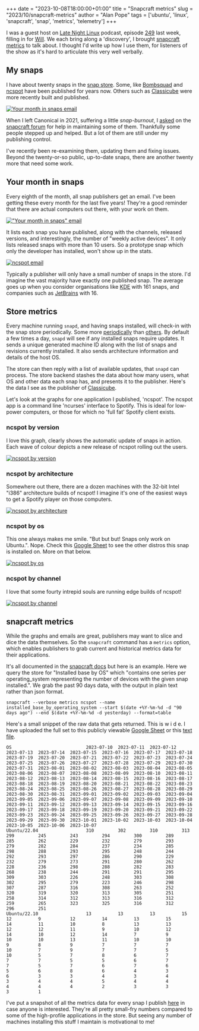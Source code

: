 +++
date = "2023-10-08T18:00:00+01:00"
title = "Snapcraft metrics"
slug = "2023/10/snapcraft-metrics"
author = "Alan Pope"
tags = ['ubuntu', 'linux', 'snapcraft', 'snap', 'metrics', 'telemetry']
+++

I was a guest host on [Late Night Linux](https://latenightlinux.com/) podcast, episode [249](https://latenightlinux.com/late-night-linux-episode-249/) last week, filling in for [Will](https://github.com/8none1). We each bring along a 'discovery', I brought [snapcraft metrics](https://snapcraft.io/docs/snapcraft-metrics) to talk about. I thought I'd write up how I use them, for listeners of the show as it's hard to articulate this very well verbally.

## My snaps

I have about twenty snaps in the [snap store](https://snapcraft.io/publisher/popey). Some, like [Bombsquad](https://snapcraft.io/bombsquad) and [ncspot](https://snapcraft.io/ncspot) have been published for years now. Others such as [Classicube](https://snapcraft.io/classicube) were more recently built and published.

[![Your month in snaps email](/blog/images/2023-10-08/mysnaps.png)](/blog/images/2023-10-08/mysnaps.png)

When I left Canonical in 2021, suffering a little *snap-burnout*, I [asked](https://forum.snapcraft.io/t/looking-for-someone-to-maintain-some-snaps/28354?u=popey) on the [snapcraft forum](https://forum.snapcraft.io/) for help in maintaining some of them. Thankfully some people stepped up and helped. But a lot of them are still under my publishing control.

I've recently been re-examining them, updating them and fixing issues. Beyond the twenty-or-so public, up-to-date snaps, there are another twenty more that need some work.

## Your month in snaps

Every eighth of the month, all snap publishers get an email. I've been getting these every month for the last five years! They're a good reminder that there are actual computers out there, with your work on them. 

[!["Your month in snaps" email](/blog/images/2023-10-08/email.png)](/blog/images/2023-10-08/email.png)

It lists each snap you have published, along with the channels, released versions, and interestingly, the number of "weekly active devices". It only lists released snaps with more than 10 users. So a prototype snap which only the developer has installed, won't show up in the stats.

[![ncspot email](/blog/images/2023-10-08/ncspot.png)](/blog/images/2023-10-08/ncspot.png)

Typically a publisher will only have a small number of snaps in the store. I'd imagine the vast majority have exactly one published snap. The average goes up when you consider organisations like [KDE](https://snapcraft.io/publisher/kde) with 161 snaps, and companies such as [JetBrains](https://snapcraft.io/publisher/jetbrains) with 16.

## Store metrics

Every machine running `snapd`, and having snaps installed, will check-in with the snap store periodically. Some more [periodically](https://snapcraft.io/docs/keeping-snaps-up-to-date#heading--settings) than [others](https://snapcraft.io/docs/keeping-snaps-up-to-date#heading--hold). By default a few times a day, `snapd` will see if any installed snaps require updates. It sends a unique generated machine ID along with the list of snaps and revisions currently installed. It also sends architecture information and details of the host OS.

The store can then reply with a list of available updates, that `snapd` can process. The store backend stashes the data about how many users, what OS and other data each snap has, and presents it to the publisher. Here's the data I see as the publisher of [Classicube](https://snapcraft.io/classicube).

Let's look at the graphs for one application I published, 'ncspot'. The ncspot app is a command line 'ncurses' interface to Spotify. This is ideal for low-power computers, or those for which no 'full fat' Spotify client exists.

### ncspot by version

I love this graph, clearly shows the automatic update of snaps in action. Each wave of colour depicts a new release of ncspot rolling out the users.

[![ncspot by version](/blog/images/2023-10-08/ncspot-by-version.png)](/blog/images/2023-10-08/ncspot-by-version.png)

### ncspot by architecture

Somewhere out there, there are a dozen machines with the 32-bit Intel "i386" architecture builds of ncspot! I imagine it's one of the easiest ways to get a Spotify player on those computers.

[![ncspot by architecture](/blog/images/2023-10-08/ncspot-by-architecture.png)](/blog/images/2023-10-08/ncspot-by-architecture.png)

### ncspot by os

This one always makes me smile. "But but but! Snaps only work on Ubuntu.". Nope. Check this [Google Sheet](https://docs.google.com/spreadsheets/d/1QiAp5GPFjsHTQVN_D0pXvhE4sfj23vW3YL8PQPxRkzA/edit?usp=sharing) to see the other distros this snap is installed on. More on that below.

[![ncspot by os](/blog/images/2023-10-08/ncspot-by-os.png)](/blog/images/2023-10-08/ncspot-by-os.png)

### ncspot by channel

I love that some fourty intrepid souls are running edge builds of ncspot! 

[![ncspot by channel](/blog/images/2023-10-08/ncspot-by-channel.png)](/blog/images/2023-10-08/ncspot-by-channel.png)

## snapcraft metrics

While the graphs and emails are great, publishers may want to slice and dice the data themselves. So the `snapcraft` command has a `metrics` option, which enables publishers to grab current and historical metrics data for their applications. 

It's all documented in the [snapcraft docs](https://snapcraft.io/docs/snapcraft-metrics) but here is an example. Here we query the store for "Installed base by OS" which "contains one series per operating_system representing the number of devices with the given snap installed.". We grab the past 90 days data, with the output in plain text rather than json format.

`snapcraft --verbose metrics ncspot --name installed_base_by_operating_system --start $(date +%Y-%m-%d -d "90 days ago") --end $(date +%Y-%m-%d -d yesterday) --format=table
`

Here's a small snippet of the raw data that gets returned. This is w i d e. I have uploaded the full set to this publicly viewable [Google Sheet](https://docs.google.com/spreadsheets/d/1QiAp5GPFjsHTQVN_D0pXvhE4sfj23vW3YL8PQPxRkzA/edit?usp=sharing) or this [text file](https://popey.com/~alan/snapcraft/2023-10-08/ncspot-installed_base_by_operating_system.txt).

```text
OS                            2023-07-10  2023-07-11  2023-07-12  2023-07-13  2023-07-14  2023-07-15  2023-07-16  2023-07-17  2023-07-18  2023-07-19  2023-07-20  2023-07-21  2023-07-22  2023-07-23  2023-07-24  2023-07-25  2023-07-26  2023-07-27  2023-07-28  2023-07-29  2023-07-30  2023-07-31  2023-08-01  2023-08-02  2023-08-03  2023-08-04  2023-08-05  2023-08-06  2023-08-07  2023-08-08  2023-08-09  2023-08-10  2023-08-11  2023-08-12  2023-08-13  2023-08-14  2023-08-15  2023-08-16  2023-08-17  2023-08-18  2023-08-19  2023-08-20  2023-08-21  2023-08-22  2023-08-23  2023-08-24  2023-08-25  2023-08-26  2023-08-27  2023-08-28  2023-08-29  2023-08-30  2023-08-31  2023-09-01  2023-09-02  2023-09-03  2023-09-04  2023-09-05  2023-09-06  2023-09-07  2023-09-08  2023-09-09  2023-09-10  2023-09-11  2023-09-12  2023-09-13  2023-09-14  2023-09-15  2023-09-16  2023-09-17  2023-09-18  2023-09-19  2023-09-20  2023-09-21  2023-09-22  2023-09-23  2023-09-24  2023-09-25  2023-09-26  2023-09-27  2023-09-28  2023-09-29  2023-09-30  2023-10-01  2023-10-02  2023-10-03  2023-10-04  2023-10-05  2023-10-06  2023-10-07
Ubuntu/22.04                  310         302         310         313         299         245         243         294         300         289         285         262         229         232         279         293         279         282         284         237         234         285         298         288         293         295         248         244         292         293         297         286         290         229         232         279         273         291         280         262         228         236         298         288         282         283         268         238         244         291         291         295         309         303         226         248         303         308         302         295         279         223         246         298         307         287         316         308         263         252         320         319         320         313         305         251         258         314         312         313         316         312         259         265         323         325         316         312         296         251
Ubuntu/22.10                  13          13          13          15          12          9           12          14          13          15          14          11          10          8           13          13          12          12          11          9           10          12          14          10          12          14          7           9           10          10          13          11          10          10          9           8           9           7           7           7           10          7           9           7           7           5           10          5           7           8           6           7           7           7           5           5           6           7           7           5           7           6           7           6           5           6           8           6           4           3           6           3           3           4           3           4           3           4           4           5           4           4           4           4           4           2           3           3           3           1
```

I've put a snapshot of all the metrics data for every snap I publish [here](https://popey.com/~alan/snapcraft/2023-10-08/) in case anyone is interested. They're all pretty small-fry numbers compared to some of the high-profile applications in the store. But seeing any number of machines installing this stuff I maintain is motivational to me!